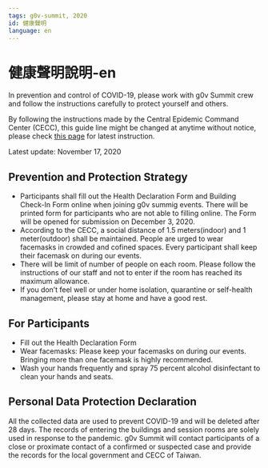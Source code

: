 ```yaml
---
tags: g0v-summit, 2020
id: 健康聲明
language: en
---
```

# 健康聲明說明-en

In prevention and control of COVID-19, please work with g0v Summit crew and follow the instructions carefully to protect yourself and others.

By following the instructions made by the Central Epidemic Command Center (CECC), this guide line might be changed at anytime without notice, please check [this page](https://summit.g0v.tw/2020/health-declaration) for latest instruction.

Latest update: November 17, 2020

## Prevention and Protection Strategy

- Participants shall fill out the Health Declaration Form and Building Check-In Form online when joining g0v summig events. There will be printed form for participants who are not able to filling online. The Form will be opened for submission on December 3, 2020.
- According to the CECC, a social distance of 1.5 meters(indoor) and 1 meter(outdoor) shall be maintained. People are urged to wear facemasks in crowded and cofined spaces. Every participant shall keep their facemask on during our events.
- There will be limit of number of people on each room. Please follow the instructions of our staff and not to enter if the room has reached its maximum allowance.
- If you don’t feel well or under home isolation, quarantine or self-health management, please stay at home and have a good rest.

## For Participants

- Fill out the Health Declaration Form
- Wear facemasks: Please keep your facemasks on during our events. Bringing more than one facemask is highly recommended.
- Wash your hands frequently and spray 75 percent alcohol disinfectant to clean your hands and seats.

## Personal Data Protection Declaration

All the collected data are used to prevent COVID-19 and will be deleted after 28 days. The records of entering the buildings and session rooms are solely used in response to the pandemic. g0v Summit will contact participants of a close or proximate contact of a confirmed or suspected case and provide the records for the local government and CECC of Taiwan.
